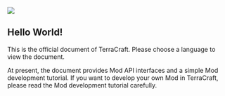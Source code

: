 ![](http://blueyoshi.cn/wp-content/uploads/2020/03/logo10.png)

## Hello World! 

This is the official document of TerraCraft. Please choose a language to view the document.

At present, the document provides Mod API interfaces and a simple Mod development tutorial. If you want to develop your own Mod in TerraCraft, please read the Mod development tutorial carefully.

